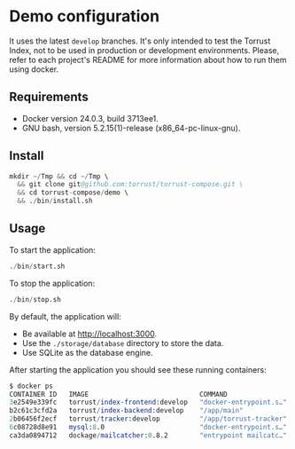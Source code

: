 # Demo configuration

It uses the latest `develop` branches. It's only intended to test the Torrust Index, not to be used in production or development environments. Please, refer to each project's README for more information about how to run them using docker.

## Requirements

- Docker version 24.0.3, build 3713ee1.
- GNU bash, version 5.2.15(1)-release (x86_64-pc-linux-gnu).

## Install

```s
mkdir ~/Tmp && cd ~/Tmp \
  && git clone git@github.com:torrust/torrust-compose.git \
  && cd torrust-compose/demo \
  && ./bin/install.sh
```

## Usage

To start the application:

```s
./bin/start.sh
```

To stop the application:

```s
./bin/stop.sh
```

By default, the application will:

- Be available at <http://localhost:3000>.
- Use the `./storage/database` directory to store the data.
- Use SQLite as the database engine.

After starting the application you should see these running containers:

```s
$ docker ps
CONTAINER ID   IMAGE                            COMMAND                  CREATED          STATUS                    PORTS                                                                                            NAMES
3e2549e339fc   torrust/index-frontend:develop   "docker-entrypoint.s…"   7 seconds ago    Up 6 seconds              0.0.0.0:3000->3000/tcp, :::3000->3000/tcp, 0.0.0.0:24678->24678/tcp, :::24678->24678/tcp         torrust-idx-fron-1
b2c61c3cfd2a   torrust/index-backend:develop    "/app/main"              18 seconds ago   Up 6 seconds              3000/tcp, 0.0.0.0:3001->3001/tcp, :::3001->3001/tcp                                              torrust-idx-back-1
2b06456f2ecf   torrust/tracker:develop          "/app/torrust-tracker"   28 seconds ago   Up 6 seconds              0.0.0.0:1212->1212/tcp, :::1212->1212/tcp, 0.0.0.0:6969->6969/udp, :::6969->6969/udp, 7070/tcp   torrust-tracker-1
6c08728d8e91   mysql:8.0                        "docker-entrypoint.s…"   3 hours ago      Up 59 minutes (healthy)   0.0.0.0:3306->3306/tcp, :::3306->3306/tcp, 33060/tcp                                             torrust-mysql-1
ca3da0894712   dockage/mailcatcher:0.8.2        "entrypoint mailcatc…"   3 hours ago      Up 59 minutes             0.0.0.0:1025->1025/tcp, :::1025->1025/tcp, 0.0.0.0:1080->1080/tcp, :::1080->1080/tcp             torrust-mailcatcher-1
```
